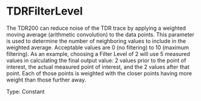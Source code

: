 # TDRFilterLevel

The TDR200 can reduce noise of the TDR trace by applying a weighted moving average (arithmetic convolution) to the data points. This parameter is used to determine the number of neighboring values to include in the weighted average. Acceptable values are 0 (no filtering) to 10 (maximum filtering). As an example, choosing a Filter Level of 2 will use 5 measured values in calculating the final output value: 2 values prior to the point of interest, the actual measured point of interest, and the 2 values after that point. Each of those points is weighted with the closer points having more weight than those further away.

Type: Constant

